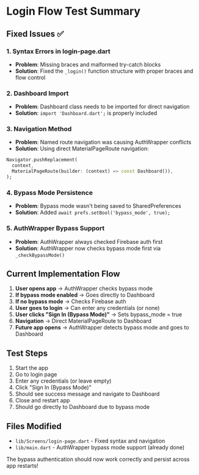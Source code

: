 # Login Flow Test Summary

## Fixed Issues ✅

### 1. **Syntax Errors in login-page.dart** 
- **Problem**: Missing braces and malformed try-catch blocks
- **Solution**: Fixed the `_login()` function structure with proper braces and flow control

### 2. **Dashboard Import**
- **Problem**: Dashboard class needs to be imported for direct navigation
- **Solution**: `import 'Dashboard.dart';` is properly included

### 3. **Navigation Method**
- **Problem**: Named route navigation was causing AuthWrapper conflicts
- **Solution**: Using direct MaterialPageRoute navigation:
```dart
Navigator.pushReplacement(
  context,
  MaterialPageRoute(builder: (context) => const Dashboard()),
);
```

### 4. **Bypass Mode Persistence**
- **Problem**: Bypass mode wasn't being saved to SharedPreferences
- **Solution**: Added `await prefs.setBool('bypass_mode', true);`

### 5. **AuthWrapper Bypass Support**
- **Problem**: AuthWrapper always checked Firebase auth first
- **Solution**: AuthWrapper now checks bypass mode first via `_checkBypassMode()`

## Current Implementation Flow

1. **User opens app** → AuthWrapper checks bypass mode
2. **If bypass mode enabled** → Goes directly to Dashboard
3. **If no bypass mode** → Checks Firebase auth
4. **User goes to login** → Can enter any credentials (or none)
5. **User clicks "Sign In (Bypass Mode)"** → Sets bypass_mode = true
6. **Navigation** → Direct MaterialPageRoute to Dashboard
7. **Future app opens** → AuthWrapper detects bypass mode and goes to Dashboard

## Test Steps

1. Start the app
2. Go to login page
3. Enter any credentials (or leave empty)
4. Click "Sign In (Bypass Mode)"
5. Should see success message and navigate to Dashboard
6. Close and restart app
7. Should go directly to Dashboard due to bypass mode

## Files Modified

- `lib/Screens/login-page.dart` - Fixed syntax and navigation
- `lib/main.dart` - AuthWrapper bypass mode support (already done)

The bypass authentication should now work correctly and persist across app restarts!
